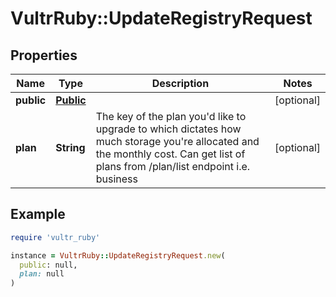 # VultrRuby::UpdateRegistryRequest

## Properties

| Name | Type | Description | Notes |
| ---- | ---- | ----------- | ----- |
| **public** | [**Public**](Public.md) |  | [optional] |
| **plan** | **String** | The key of the plan you&#39;d like to upgrade to which dictates how much storage you&#39;re allocated and the monthly cost. Can get list of plans from /plan/list endpoint i.e. business | [optional] |

## Example

```ruby
require 'vultr_ruby'

instance = VultrRuby::UpdateRegistryRequest.new(
  public: null,
  plan: null
)
```


